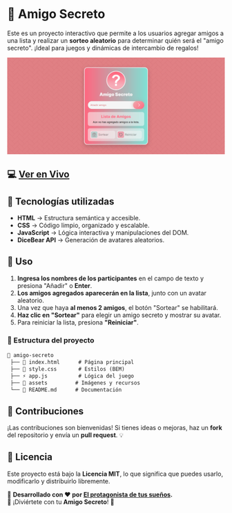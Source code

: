 # 🎁 Amigo Secreto

Este es un proyecto interactivo que permite a los usuarios agregar amigos a una lista y realizar un **sorteo aleatorio** para determinar quién será el "amigo secreto". ¡Ideal para juegos y dinámicas de intercambio de regalos!

<img src="assets/preview.jpg"></img>

## 💻 [Ver en Vivo](https://blackpachamame.github.io/javascript-100-proyectos/05-amigo-secreto/)

## 🎨 Tecnologías utilizadas

- **HTML** → Estructura semántica y accesible.
- **CSS** → Código limpio, organizado y escalable.
- **JavaScript** → Lógica interactiva y manipulaciones del DOM.
- **DiceBear API** → Generación de avatares aleatorios.

## 🎯 Uso

1. **Ingresa los nombres de los participantes** en el campo de texto y presiona "Añadir" o **Enter**.
2. **Los amigos agregados aparecerán en la lista**, junto con un avatar aleatorio.
3. Una vez que haya **al menos 2 amigos**, el botón "Sortear" se habilitará.
4. **Haz clic en "Sortear"** para elegir un amigo secreto y mostrar su avatar.
5. Para reiniciar la lista, presiona **"Reiniciar"**.

### 📌 Estructura del proyecto

```
📂 amigo-secreto
 ├── 📄 index.html      # Página principal
 ├── 🎨 style.css       # Estilos (BEM)
 ├── ⚡ app.js          # Lógica del juego
 ├── 📂 assets         # Imágenes y recursos
 └── 📜 README.md      # Documentación
```

## 🎁 Contribuciones

¡Las contribuciones son bienvenidas! Si tienes ideas o mejoras, haz un **fork** del repositorio y envía un **pull request**. 💡

## 📜 Licencia

Este proyecto está bajo la **Licencia MIT**, lo que significa que puedes usarlo, modificarlo y distribuirlo libremente.
  
📌 **Desarrollado con ❤️ por [El protagonista de tus sueños](https://github.com/Blackpachamame).**  
🎉 ¡Diviértete con tu **Amigo Secreto**! 🎁